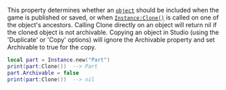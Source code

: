 This property determines whether an [`object`](https://create.roblox.com/docs/reference/engine/classes/Instance) should be
included when the game is published or saved, or when
[`Instance:Clone()`](https://create.roblox.com/docs/reference/engine/classes/Instance#Clone) is called on one of the object's ancestors.
Calling Clone directly on an object will return nil if the cloned object
is not archivable. Copying an object in Studio (using the 'Duplicate' or
'Copy' options) will ignore the Archivable property and set Archivable to
true for the copy.
```lua
local part = Instance.new("Part")
print(part:Clone())  --> Part
part.Archivable = false
print(part:Clone())  --> nil
```